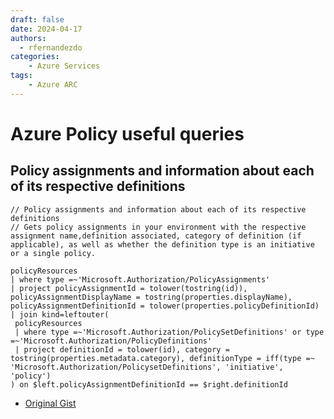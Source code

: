 ```yaml
---
draft: false
date: 2024-04-17    
authors:
  - rfernandezdo
categories:
    - Azure Services
tags:
    - Azure ARC
---
```


# Azure Policy useful queries

## Policy assignments and information about each of its respective definitions

```kusto
// Policy assignments and information about each of its respective definitions
// Gets policy assignments in your environment with the respective assignment name,definition associated, category of definition (if applicable), as well as whether the definition type is an initiative or a single policy.

policyResources
| where type =~'Microsoft.Authorization/PolicyAssignments'
| project policyAssignmentId = tolower(tostring(id)), policyAssignmentDisplayName = tostring(properties.displayName), policyAssignmentDefinitionId = tolower(properties.policyDefinitionId)
| join kind=leftouter(
 policyResources
 | where type =~'Microsoft.Authorization/PolicySetDefinitions' or type =~'Microsoft.Authorization/PolicyDefinitions'
 | project definitionId = tolower(id), category = tostring(properties.metadata.category), definitionType = iff(type =~ 'Microsoft.Authorization/PolicysetDefinitions', 'initiative', 'policy')
) on $left.policyAssignmentDefinitionId == $right.definitionId
```

- [Original Gist](https://https://gist.github.com/timothywarner/8e5b6dea296f506871223883eb33059e)


